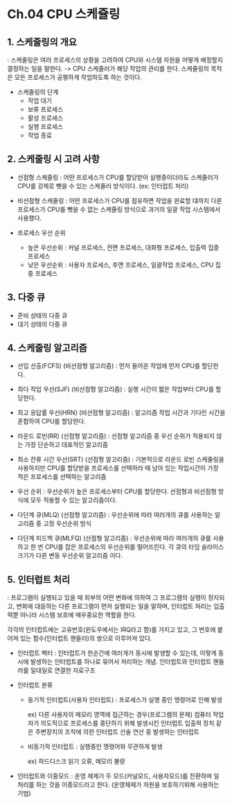 # Ch.04 CPU 스케쥴링

## 1. 스케줄링의 개요

: 스케줄링은 여러 프로세스의 상황을 고려하여 CPU와 시스템 자원을 어떻게 배정할지 결정하는 일을 말한다. -> CPU 스케줄러가 해당 작업의 관리를 한다.
스케쥴링의 목적은 모든 프로세스가 공평하게 작업하도록 하는 것이다.

- 스케줄링의 단계
  - 작업 대기
  - 보류 프로세스
  - 활성 프로세스
  - 실행 프로세스
  - 작업 종료

## 2. 스케줄링 시 고려 사항

- 선점형 스케줄링
  : 어떤 프로세스가 CPU를 할당받아 실행중이더라도 스케줄러가 CPU를 강제로 뺏을 수 있는 스케줄러 방식이다. (ex: 인터럽트 처리)
- 비선점형 스케줄링
  : 어떤 프로세스가 CPU를 점유하면 작업을 완료할 댸까지 다른 프로세스가 CPU를 뺏을 수 없는 스케줄링 방식으로 과거의 일괄 작업 시스템에서 사용했다.

- 프로세스 우선 순위
  - 높은 우선순위
    : 커널 프로세스, 전면 프로세스, 대화형 프로세스, 입출력 집중 프로세스
  - 낮은 우선순위
    : 사용자 프로세스, 후면 프로세스, 일괄작업 프로세스, CPU 집중 프로세스

## 3. 다중 큐

- 준비 상태의 다중 큐
- 대기 상태의 다중 큐

## 4. 스케줄링 알고리즘

- 선입 선출(FCFS) (비선점형 알고리즘)
  : 먼저 들어온 작업에 먼저 CPU를 할단한다.

- 최다 작업 우선(SJF) (비선점형 알고리즘)
  : 실행 시간이 짧은 작업부터 CPU를 할당한다.

- 최고 응답률 우선(HRN) (비선점형 알고리즘)
  : 알고리즘 작업 시간과 기다린 시간을 혼합하여 CPU를 할당한다.

- 라운드 로빈(RR) (선점형 알고리즘)
  : 선점형 알고리즘 중 우선 순위가 적용되지 않는 가장 단순하고 대표적인 알고리즘

- 최소 잔류 시간 우선(SRT) (선점형 알고리즘)
  : 기본적으로 라운드 로빈 스케줄링을 사용하지만 CPU를 할당받을 프로세스를 선택하라 때 남아 있는 작업시간이 가장 적은 프로세스를 선택하는 알고리즘

- 우선 순위
  : 우선순위가 높은 프로세스부터 CPU를 할당한다. 선점형과 비선점형 방식에 모두 적용할 수 있는 알고리즘이다.

- 다단계 큐(MLQ) (선점형 알고리즘)
  : 우선순위에 따라 여러개의 큐를 사용하는 알고리즘 중 고정 우선순위 방식

- 다단계 피드백 큐(MLFQ) (선점형 알고리즘)
  : 우선순위에 따라 여러개의 큐를 사용하고 한 번 CPU를 잡은 프로세스의 우선순위를 떨어뜨린다. 각 큐의 타임 슬라이스 크기가 다른 변동 우선순위 알고리즘 이다.

## 5. 인터럽트 처리

: 프로그램이 실행되고 있을 때 외부의 어떤 변화에 의하여 그 프로그램의 실행이 정지되고, 변화에 대응하는 다른 프로그램이 먼저 실행되는 일을 말하며, 인터럽트 처리는 입출력뿐 아니라 시스템 보호에 매우중요한 역할을 한다. 

각각의 인터럽트에는 고유번호(윈도우에서는 IRQ라고 함)를 가지고 있고, 그 번호에 붙어져 있는 함수(인터럽트 핸들러)의 쌍으로 이루어져 있다.

- 인터럽트 벡터
  : 인터럽트가 한순간에 여러개가 동시에 발생할 수 있는데, 이렇게 동시에 발생하는 인터럽트를 하나로 묶어서 처리하는 개념.
  인터럽트와 인터럽트 핸들러를 일대일로 연결한 자료구조

- 인터럽트 분류
  - 동기적 인터럽트(사용자 인터럽트)
    : 프로세스가 실행 중인 명령어로 인해 발생
    
    ex) 다른 사용자의 메모리 영역에 접근하는 경우(프로그램의 문제)
    컴퓨터 작업자가 의도적으로 프로세스를 중단하기 위해 발생시킨 인터럽트
    입출력 장치 같은 주변장치의 조작에 의한 인터럽트
    산술 연산 중 발생하는 인터럽트
  - 비동기적 인터럽트
    : 실행중인 명령어와 무관하게 발생
    
    ex) 하드디스크 읽기 오류, 메모리 불량
    
- 인터럽트와 이중모드
  : 운영 체제가 두 모드(커널모드, 사용자모드)를 전환하며 일 처리를 하는 것을 이중모드라고 한다. (운영체제가 자원을 보호하기위해 사용하는 기법)
  

